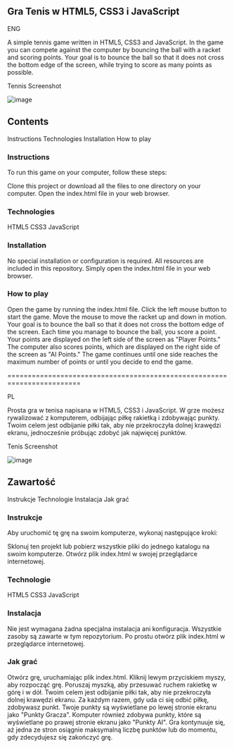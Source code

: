 ## Gra Tenis w HTML5, CSS3 i JavaScript

ENG 

A simple tennis game written in HTML5, CSS3 and JavaScript. In the game you can compete against the computer by bouncing the ball with a racket and scoring points. Your goal is to bounce the ball so that it does not cross the bottom edge of the screen, while trying to score as many points as possible.

Tennis Screenshot

![image](https://github.com/SebastianK2000/TennisGame/assets/127401994/fafc6cd3-d544-47ee-8ff7-40cd6fe8cc1e)


## Contents
Instructions
Technologies
Installation
How to play

### Instructions
To run this game on your computer, follow these steps:

Clone this project or download all the files to one directory on your computer.
Open the index.html file in your web browser.

### Technologies
HTML5
CSS3
JavaScript

### Installation
No special installation or configuration is required. All resources are included in this repository. Simply open the index.html file in your web browser.

### How to play
Open the game by running the index.html file.
Click the left mouse button to start the game.
Move the mouse to move the racket up and down in motion.
Your goal is to bounce the ball so that it does not cross the bottom edge of the screen.
Each time you manage to bounce the ball, you score a point.
Your points are displayed on the left side of the screen as "Player Points."
The computer also scores points, which are displayed on the right side of the screen as "AI Points."
The game continues until one side reaches the maximum number of points or until you decide to end the game.

========================================================================

PL 

Prosta gra w tenisa napisana w HTML5, CSS3 i JavaScript. W grze możesz rywalizować z komputerem, odbijając piłkę rakietką i zdobywając punkty. Twoim celem jest odbijanie piłki tak, aby nie przekroczyła dolnej krawędzi ekranu, jednocześnie próbując zdobyć jak najwięcej punktów.

Tenis Screenshot

![image](https://github.com/SebastianK2000/TennisGame/assets/127401994/3cb4b2fb-5e4c-45d9-a4b7-5c56a73d1692)


## Zawartość
Instrukcje
Technologie
Instalacja
Jak grać

### Instrukcje
Aby uruchomić tę grę na swoim komputerze, wykonaj następujące kroki:

Sklonuj ten projekt lub pobierz wszystkie pliki do jednego katalogu na swoim komputerze.
Otwórz plik index.html w swojej przeglądarce internetowej.

### Technologie
HTML5
CSS3
JavaScript

### Instalacja
Nie jest wymagana żadna specjalna instalacja ani konfiguracja. Wszystkie zasoby są zawarte w tym repozytorium. Po prostu otwórz plik index.html w przeglądarce internetowej.

### Jak grać
Otwórz grę, uruchamiając plik index.html.
Kliknij lewym przyciskiem myszy, aby rozpocząć grę.
Poruszaj myszką, aby przesuwać ruchem rakietkę w górę i w dół.
Twoim celem jest odbijanie piłki tak, aby nie przekroczyła dolnej krawędzi ekranu.
Za każdym razem, gdy uda ci się odbić piłkę, zdobywasz punkt.
Twoje punkty są wyświetlane po lewej stronie ekranu jako "Punkty Gracza".
Komputer również zdobywa punkty, które są wyświetlane po prawej stronie ekranu jako "Punkty AI".
Gra kontynuuje się, aż jedna ze stron osiągnie maksymalną liczbę punktów lub do momentu, gdy zdecydujesz się zakończyć grę.
